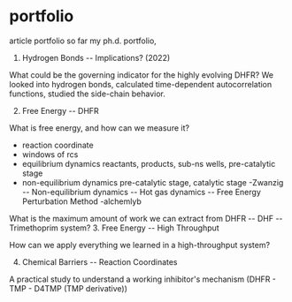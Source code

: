 # portfolio
article portfolio
so far my ph.d. portfolio,

1. Hydrogen Bonds -- Implications? (2022)

What could be the governing indicator for the highly evolving DHFR? We looked into hydrogen bonds, calculated time-dependent autocorrelation functions, studied the side-chain behavior. 

2. Free Energy -- DHFR

What is free energy, and how can we measure it?
- reaction coordinate
- windows of rcs
- equilibrium dynamics
     reactants, products, sub-ns wells,
     pre-catalytic stage
- non-equilibrium dynamics
     pre-catalytic stage,
     catalytic stage
-Zwanzig -- Non-equilibrium dynamics -- Hot gas dynamics -- Free Energy Perturbation Method
-alchemlyb

What is the maximum amount of work we can extract from DHFR -- DHF -- Trimethoprim system?
3. Free Energy -- High Throughput

How can we apply everything we learned in a high-throughput system?

4. Chemical Barriers -- Reaction Coordinates

A practical study to understand a working inhibitor's mechanism  (DHFR - TMP - D4TMP (TMP derivative))
